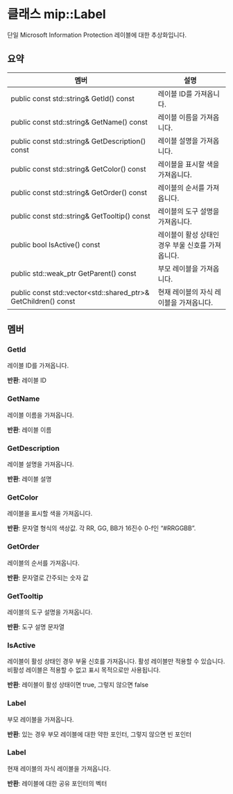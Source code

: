 # <a name="class-miplabel"></a>클래스 mip::Label 
단일 Microsoft Information Protection 레이블에 대한 추상화입니다.
  
## <a name="summary"></a>요약
 멤버                        | 설명                                
--------------------------------|---------------------------------------------
 public const std::string& GetId() const  |  레이블 ID를 가져옵니다.
 public const std::string& GetName() const  |  레이블 이름을 가져옵니다.
 public const std::string& GetDescription() const  |  레이블 설명을 가져옵니다.
 public const std::string& GetColor() const  |  레이블을 표시할 색을 가져옵니다.
 public const std::string& GetOrder() const  |  레이블의 순서를 가져옵니다.
 public const std::string& GetTooltip() const  |  레이블의 도구 설명을 가져옵니다.
 public bool IsActive() const  |  레이블이 활성 상태인 경우 부울 신호를 가져옵니다.
public std::weak_ptr<Label> GetParent() const  |  부모 레이블을 가져옵니다.
public const std::vector<std::shared_ptr<Label>>& GetChildren() const  |  현재 레이블의 자식 레이블을 가져옵니다.
  
## <a name="members"></a>멤버
  
### <a name="getid"></a>GetId
레이블 ID를 가져옵니다.

  
**반환**: 레이블 ID
  
### <a name="getname"></a>GetName
레이블 이름을 가져옵니다.

  
**반환**: 레이블 이름
  
### <a name="getdescription"></a>GetDescription
레이블 설명을 가져옵니다.

  
**반환**: 레이블 설명
  
### <a name="getcolor"></a>GetColor
레이블을 표시할 색을 가져옵니다.

  
**반환**: 문자열 형식의 색상값. 각 RR, GG, BB가 16진수 0-f인 “#RRGGBB”.
  
### <a name="getorder"></a>GetOrder
레이블의 순서를 가져옵니다.

  
**반환**: 문자열로 간주되는 숫자 값
  
### <a name="gettooltip"></a>GetTooltip
레이블의 도구 설명을 가져옵니다.

  
**반환**: 도구 설명 문자열
  
### <a name="isactive"></a>IsActive
레이블이 활성 상태인 경우 부울 신호를 가져옵니다.
활성 레이블만 적용할 수 있습니다. 비활성 레이블은 적용할 수 없고 표시 목적으로만 사용됩니다. 

  
**반환**: 레이블이 활성 상태이면 true, 그렇지 않으면 false
  
### <a name="label"></a>Label
부모 레이블을 가져옵니다.

  
**반환**: 있는 경우 부모 레이블에 대한 약한 포인터, 그렇지 않으면 빈 포인터
  
### <a name="label"></a>Label
현재 레이블의 자식 레이블을 가져옵니다.

  
**반환**: 레이블에 대한 공유 포인터의 벡터